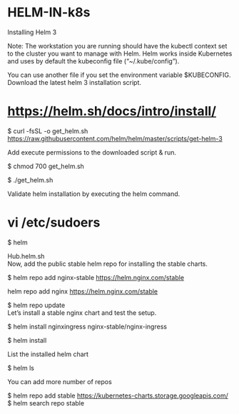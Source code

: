 # HELM-IN-k8s


Installing Helm 3 
 
Note: The workstation you are running should have the kubectl context set to the cluster you want to manage with Helm. Helm works inside Kubernetes and uses by default the kubeconfig file (“~/.kube/config”). 
 
You can use another file if you set the environment variable $KUBECONFIG. 
Download the latest helm 3 installation script. 
# https://helm.sh/docs/intro/install/ 
$ curl -fsSL -o get_helm.sh	 
https://raw.githubusercontent.com/helm/helm/master/scripts/get-helm-3
 
Add execute permissions to the downloaded script & run. 
 
$ chmod 700 get_helm.sh 
 
$ ./get_helm.sh 
 
Validate helm installation by executing the helm command. 
# vi /etc/sudoers 
$ helm 
 
Hub.helm.sh  
Now, add the public stable helm repo for installing the stable charts. 
 
$ helm repo add nginx-stable https://helm.nginx.com/stable 
 
helm repo add nginx https://helm.nginx.com/stable 
 
$ helm repo update  
Let’s install a stable nginx chart and test the setup. 
 
$ helm install nginxingress nginx-stable/nginx-ingress  
 
$ helm install <deploymentName> <chartName> 
 
List the installed helm chart 
 
$ helm ls 
 
You can add more number of repos 
 
$ helm repo add stable https://kubernetes-charts.storage.googleapis.com/  
$ helm search repo stable  
